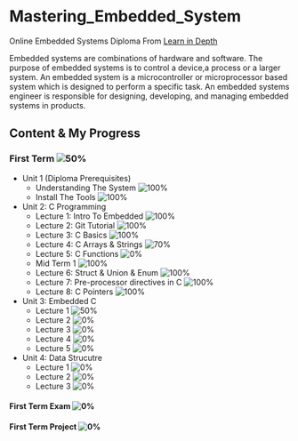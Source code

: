 # Mastering_Embedded_System
Online Embedded Systems Diploma From [Learn in Depth](https://www.learn-in-depth.com)

Embedded systems are combinations of hardware and software. The purpose of embedded systems is to control a device,a process or a larger system.
An embedded system is a microcontroller or microprocessor based system which is designed to perform a specific task.
An embedded systems engineer is responsible for designing, developing, and managing embedded systems in products. 


## Content & My Progress
### First Term ![50%](https://progress-bar.dev/50?title=InProgress)
* Unit 1 (Diploma Prerequisites)
  * Understanding The System ![100%](https://progress-bar.dev/100)
  * Install The Tools ![100%](https://progress-bar.dev/100)
* Unit 2: C Programming
  * Lecture 1: Intro To Embedded ![100%](https://progress-bar.dev/100)
  * Lecture 2: Git Tutorial ![100%](https://progress-bar.dev/100)
  * Lecture 3: C Basics  ![100%](https://progress-bar.dev/100)
  * Lecture 4: C Arrays & Strings ![70%](https://progress-bar.dev/100)
  * Lecture 5: C Functions ![0%](https://progress-bar.dev/100)
  * Mid Term 1 ![100%](https://progress-bar.dev/100)
  * Lecture 6: Struct & Union & Enum ![100%](https://progress-bar.dev/100)
  * Lecture 7: Pre-processor directives in C ![100%](https://progress-bar.dev/100)
  * Lecture 8: C Pointers ![100%](https://progress-bar.dev/100)
* Unit 3: Embedded C
  * Lecture 1 ![50%](https://progress-bar.dev/50)
  * Lecture 2 ![0%](https://progress-bar.dev/0)
  * Lecture 3 ![0%](https://progress-bar.dev/0)
  * Lecture 4 ![0%](https://progress-bar.dev/0)
  * Lecture 5 ![0%](https://progress-bar.dev/0)
* Unit 4: Data Strucutre
  * Lecture 1 ![0%](https://progress-bar.dev/0)
  * Lecture 2 ![0%](https://progress-bar.dev/0)
  * Lecture 3 ![0%](https://progress-bar.dev/0)
#### First Term Exam ![0%](https://progress-bar.dev/0)
#### First Term Project ![0%](https://progress-bar.dev/0)

